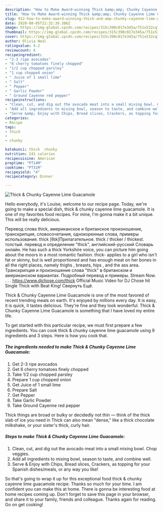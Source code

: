 ```yaml
---
description: "How to Make Award-winning Thick &amp;amp; Chunky Cayenne Lime Guacamole"
title: "How to Make Award-winning Thick &amp;amp; Chunky Cayenne Lime Guacamole"
slug: 912-how-to-make-award-winning-thick-and-amp-chunky-cayenne-lime-guacamole
date: 2020-08-05T22:32:39.386Z
image: https://img-global.cpcdn.com/recipes/315c390c017e345a/751x532cq70/thick-chunky-cayenne-lime-guacamole-recipe-main-photo.jpg
thumbnail: https://img-global.cpcdn.com/recipes/315c390c017e345a/751x532cq70/thick-chunky-cayenne-lime-guacamole-recipe-main-photo.jpg
cover: https://img-global.cpcdn.com/recipes/315c390c017e345a/751x532cq70/thick-chunky-cayenne-lime-guacamole-recipe-main-photo.jpg
author: Olivia Neal
ratingvalue: 4.2
reviewcount: 6
recipeingredient:
- "2-3 ripe avocados"
- "6 cherry tomatoes finely chopped"
- "1/2 cup chopped parsley"
- "1 cup chopped onion"
- " Juice of 1 small lime"
- " Salt"
- " Pepper"
- " Garlic Powder"
- " Ground Cayenne red pepper"
recipeinstructions:
- "Clean, cut, and dig out the avocado meat into a small mixing bowl. Chop veggies."
- "Add all ingredients to mixing bowl, season to taste, and combine well."
- "Serve &amp; Enjoy with Chips, Bread slices, Crackers, as topping for your Spanish dishes/meals, or any way you like!"
categories:
- Recipe
tags:
- thick
- 
- chunky

katakunci: thick  chunky 
nutrition: 241 calories
recipecuisine: American
preptime: "PT14M"
cooktime: "PT31M"
recipeyield: "4"
recipecategory: Dinner

---
```



![Thick &amp; Chunky Cayenne Lime Guacamole](https://img-global.cpcdn.com/recipes/315c390c017e345a/751x532cq70/thick-chunky-cayenne-lime-guacamole-recipe-main-photo.jpg)

Hello everybody, it's Louise, welcome to our recipe page. Today, we're going to make a special dish, thick &amp; chunky cayenne lime guacamole. It is one of my favorites food recipes. For mine, I'm gonna make it a bit unique. This will be really delicious.

Перевод слова thick, американское и британское произношение, транскрипция, словосочетания, однокоренные слова, примеры использования. thick [θɪk]Прилагательное. thick / thicker / thickest. толстый. перевод и определение &#34;thick&#34;, английский-русский Словарь онлайн. He has such a thick Yorkshire voice, you can picture him going about the moors in a most romantic fashion. thick- applies to a girl who isn&#39;t fat or skinny, but is well proportioned and has enough meat on her bones in all the right places, namely thighs , breasts, hips , and the ass area. Транскрипция и произношение слова &#34;thick&#34; в британском и американском вариантах. Подробный перевод и примеры. Stream Now. . . . https://www.djchose.com/thick Official Music Video for DJ Chose hit Single Thick with Beat King! Свернуть Ещё.

Thick &amp; Chunky Cayenne Lime Guacamole is one of the most favored of recent trending meals on earth. It's enjoyed by millions every day. It is easy, it is quick, it tastes delicious. They're fine and they look wonderful. Thick &amp; Chunky Cayenne Lime Guacamole is something that I have loved my entire life.


To get started with this particular recipe, we must first prepare a few ingredients. You can cook thick &amp; chunky cayenne lime guacamole using 9 ingredients and 3 steps. Here is how you cook that.

<!--inarticleads1-->

##### The ingredients needed to make Thick &amp; Chunky Cayenne Lime Guacamole:

1. Get 2-3 ripe avocados
1. Get 6 cherry tomatoes finely chopped
1. Take 1/2 cup chopped parsley
1. Prepare 1 cup chopped onion
1. Get  Juice of 1 small lime
1. Prepare  Salt
1. Get  Pepper
1. Take  Garlic Powder
1. Take  Ground Cayenne red pepper


Thick things are broad or bulky or decidedly not thin — think of the thick slab of ice you need in Thick can also mean &#34;dense,&#34; like a thick chocolate milkshake, or your sister&#39;s thick, curly hair. 

<!--inarticleads2-->

##### Steps to make Thick &amp; Chunky Cayenne Lime Guacamole:

1. Clean, cut, and dig out the avocado meat into a small mixing bowl. Chop veggies.
1. Add all ingredients to mixing bowl, season to taste, and combine well.
1. Serve &amp; Enjoy with Chips, Bread slices, Crackers, as topping for your Spanish dishes/meals, or any way you like!




So that's going to wrap it up for this exceptional food thick &amp; chunky cayenne lime guacamole recipe. Thanks so much for your time. I am confident you can make this at home. There is gonna be interesting food at home recipes coming up. Don't forget to save this page in your browser, and share it to your family, friends and colleague. Thanks again for reading. Go on get cooking!
